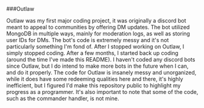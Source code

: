 ###Outlaw

Outlaw was my first major coding project, it was originally a discord bot meant to appeal to communities by offering DM updates. The bot utilized MongoDB in multiple ways, mainly for moderation logs, as well as storing user IDs for DMs. The bot's code is extremely messy and it's not particularly something I'm fond of. After I stopped working on Outlaw, I simply stopped coding. After a few months, I started back up coding (around the time I've made this README). I haven't coded any discord bots since Outlaw, but I do intend to make more bots in the future when I can, and do it properly. The code for Outlaw is insanely messy and unorganized, while it does have some redeeming qualities here and there, it's highly inefficient, but I figured I'd make this repository public to highlight my progress as a programmer. It's also important to note that some of the code, such as the commander handler, is not mine.
